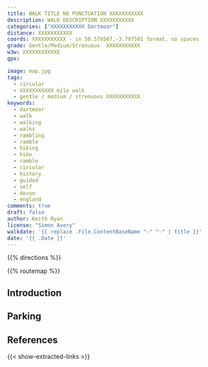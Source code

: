 ```yaml
---
title: WALK TITLE NO PUNCTUATION XXXXXXXXXXX
description: WALK DESCRIPTION XXXXXXXXXXX
categories: ["XXXXXXXXXXX Dartmoor"]
distance: XXXXXXXXXXX
coords: XXXXXXXXXXX - in 50.579587,-3.797581 format, no spaces
grade: Gentle/Medium/Strenuous  XXXXXXXXXXX
w3w: XXXXXXXXXXXX
gpx: 

image: map.jpg
tags: 
  - circular 
  - XXXXXXXXXXX mile walk  
  - gentle / medium / strenuous XXXXXXXXXXX
keywords: 
  - dartmoor
  - walk
  - walking
  - walks
  - rambling
  - ramble
  - hiking
  - hike
  - ramble
  - circular
  - history
  - guided
  - self
  - devon
  - england
comments: true
draft: false
author: Keith Ryan
license: "Simon Avery"
walkdate: '{{ replace .File.ContentBaseName "-" "-" | title }}'
date: '{{ .Date }}'
---
```


{{% directions %}}

{{% routemap %}}

## Introduction






## Parking 

## References
{{< show-extracted-links >}}

